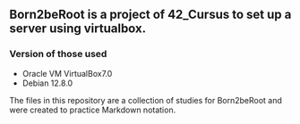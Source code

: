 ## Born2beRoot is a project of 42_Cursus to set up a server using virtualbox.
### Version of those used
* Oracle VM VirtualBox7.0
* Debian 12.8.0

The files in this repository are a collection of studies for Born2beRoot and were created to practice Markdown notation.